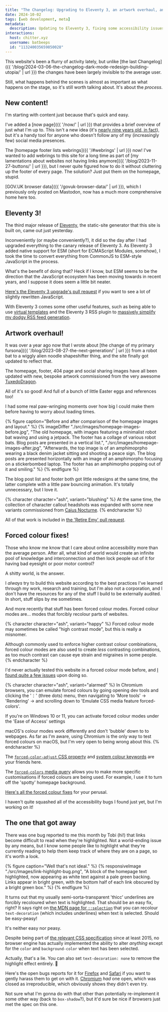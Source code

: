 ```yaml
---
title: "The Changelog: Upgrading to Eleventy 3, an artwork overhaul, and forced colour fixes"
date: 2024-10-02
tags: [web development, meta]
metadata:
  description: Updating to Eleventy 3, fixing some accessibility issues, and new art!
interactions:
  host: chitter.xyz
  username: batbeeps
  id: "113240035659850028"
---
```


This website's been a flurry of activity lately, but unlike [the last Changelog]({{ '/blog/2024-03-06-the-changelog-dark-mode-redesign-building-utopia/' | url }}) the changes have been largely invisible to the average user.

Still, what happens behind the scenes is almost as important as what happens on the stage, so it's still worth talking about. It's about the _process_.

## New content!

I'm starting with content just because that's quick and easy.

I've added a [now page]({{ '/now/' | url }}) that provides a brief overview of just what I'm up to. This isn't a new idea (it's [nearly nine years old, in fact](https://sive.rs/nowff)), but it's a handy tool for anyone who doesn't follow any of my (increasingly few) social media presences.

The [homepage footer lists webrings]({{ '/#webrings' | url }}) now! I've wanted to add webrings to this site for a long time as part of [my lamentations about websites not having links anymore]({{ '/blog/2023-11-27-buttons/' | url }}), but I never quite figured how to do it without cluttering up the footer of every page. The solution? Just put them on the homepage, stupid.

[GOV.UK browser data]({{ '/govuk-browser-data/' | url }}), which I previously only posted on Mastodon, now has a much more comprehensive home here too.

## Eleventy 3!

The third major release of [Eleventy](https://11ty.dev), the static-site generator that this site is built on, came out just yesterday.

Inconveniently (or maybe conveniently?), it did so the day after I had upgraded everything to the canary release of Eleventy 3. As Eleventy 3 added native support for ESM (short for ECMAScript Modules, somehow), I took the time to convert everything from CommonJS to ESM-style JavaScript in the process.

What's the benefit of doing that? Heck if I know, but ESM seems to be the direction that the JavaScript ecosystem has been moving towards in recent years, and I suppose it does seem a little bit neater.

[Here's the Eleventy 3 upgrade's pull request](https://github.com/querkmachine/beeps.website/pull/82) if you want to see a lot of slightly rewritten JavaScript.

With Eleventy 3 comes some other useful features, such as being able to use [virtual templates](https://www.11ty.dev/docs/virtual-templates/) and the Eleventy 3 RSS plugin to [massively simplify my dodgy RSS feed generation](https://github.com/querkmachine/beeps.website/commit/291216b62b28c59e2d887e6458e74a0d1f661f7e).

## Artwork overhaul!

It was over a year ago now that I wrote about [the change of my primary fursona]({{ '/blog/2023-08-27-the-next-generation/' | url }}) from a robot bat to a wiggly alien noodle shapeshifter thing, and the site finally got updated to reflect that.

The homepage, footer, 404 page and social sharing images have all been updated with new, bespoke artwork commissioned from the very awesome [TuxedoDragon](https://tuxedodragon.art).

All of it's so good! And full of a bunch of little Easter eggs and references too!

I had some real paw-wringing moments over how big I could make them before having to worry about loading times.

{% figure caption="Before and after comparison of the homepage images and layout." %}
{% imageDiffer "./src/images/homepage-images-before.jpg", "The old homepage, with images featuring a minimalist robot bat waving and using a jetpack. The footer has a collage of various robot bats. Blog posts are presented in a vertical list.", "./src/images/homepage-images-after.jpg", "Afterwards, the top image is of an amphimoprpho wearing a black denim jacket sitting and shooting a peace sign. The blog posts are presented horizontally with an image of an amphimorpho focusing on a stickerbombed laptop. The footer has an amphimorpho popping out of it and smiling." %}
{% endfigure %}

The blog post list and footer both got little redesigns at the same time, the latter complete with a little paw bouncing animation. It's totally unnecessary, but I love it.

{% character character="ash", variant="blushing" %}
At the same time, the collection of character callout headshots was expanded with some new variants commissioned from [Caius Nocturne](https://nocturne.works/).
{% endcharacter %}

All of that work is included in [the 'Retire Emy' pull request](https://github.com/querkmachine/beeps.website/pull/42).

## Forced colour fixes!

Those who know me know that I care about online accessibility more than the average person. After all, what kind of world would create an infinite pool of knowledge and interconnection and then lock people out of it for having bad eyesight or poor motor control?

A shitty world, is the answer.

I _always_ try to build this website according to the best practices I've learned through my work, research and training, but I'm also not a corporation, and I don't have the resources for any of the stuff I build to be externally audited. In short, stuff slips by me sometimes.

And more recently that stuff has been forced colour modes. Forced colour modes are... modes that forcibly recolour parts of websites.

{% character character="ash", variant="happy" %}
Forced colour mode may sometimes be called "high contrast mode", but this is really a misnomer.

Although commonly used to enforce higher contrast colour combinations, forced colour modes are also used to create _less_ contrasting combinations, as too much contrast can cause eye strain and migraines in some people.
{% endcharacter %}

I'd never actually tested this website in a forced colour mode before, and [I found quite a few issues](https://github.com/querkmachine/beeps.website/issues/85) upon doing so.

{% character character="ash", variant="alarmed" %}
In Chromium browsers, you can emulate forced colours by going opening dev tools and clicking the '⋮' (three dots) menu, then navigating to 'More tools' → 'Rendering' → and scrolling down to 'Emulate CSS media feature forced-colors'.

If you're on Windows 10 or 11, you can activate forced colour modes under the 'Ease of Access' settings

macOS's colour modes work differently and don't 'bubble' down to to webpages. As far as I'm aware, using Chromium is the only way to test forced colours on macOS, but I'm very open to being wrong about this.
{% endcharacter %}

The [`forced-color-adjust` CSS property](https://developer.mozilla.org/en-US/docs/Web/CSS/forced-color-adjust) and [system colour keywords](https://developer.mozilla.org/en-US/docs/Web/CSS/system-color) are your friends here.

The [`forced-colors` media query](https://developer.mozilla.org/en-US/docs/Web/CSS/@media/forced-colors) allows you to make more specific customisations if forced colours are being used. For example, I use it to turn off the 'spotty' homepage background.

[Here's all the forced colour fixes](https://github.com/querkmachine/beeps.website/compare/1519c71a7e116ed6dfbe9fea9a1eb2bf7a6944d5..7ffd155cdef753ca38136a5ec0423935b17fb457) for your perusal.

I haven't quite squashed all of the accessibility bugs I found just yet, but I'm working on it!

## The one that got away

There was one bug reported to me this month by Tobi (hi!) that links become difficult to read when they're highlighted. Not a world-ending issue by any means, but I know some people like to highlight what they're currently reading to help them keep track of where they are on a page, so it's worth a look.

{% figure caption="Well that's not ideal." %}
{% responsiveImage "./src/images/link-highlight-bug.png", "A block of the homepage text highlighted, now appearing as white text against a pale green backing. Links appear in bright green, with the bottom half of each link obscured by a bright green box." %}
{% endfigure %}

It turns out that my usually semi-sorta-transparent 'thicc' underlines are forcibly recoloured when text is highlighted. That should be an easy fix, right? It says right on [the MDN page for `::selection`](https://developer.mozilla.org/en-US/docs/Web/CSS/::selection) that you can recolour `text-decoration` (which includes underlines) when text is selected. Should be easy-peasy!

It's neither easy nor peasy.

Despite being part of [the relevant CSS specification](https://www.w3.org/TR/2015/WD-css-pseudo-4-20150115/#highlight-styling) since at least 2015, no browser engine has actually implemented the ability to alter _anything_ except for the `color` and `background-color` when text has been selected.

Actually, that's a lie. You can also set `text-decoration: none` to remove the highlight effect entirely. 🤦

Here's the open bugs reports for it for [Firefox](https://bugzilla.mozilla.org/show_bug.cgi?id=1612598) and [Safari](https://bugs.webkit.org/show_bug.cgi?id=233927) if you want to gently harass them to get on with it. [Chromium](https://issues.chromium.org/issues/352379284) _had_ one open, which was closed as irreproducible, which obviously shows they didn't even try.

Not sure what I'm gonna do with that other than potentially re-implement it some other way (back to `box-shadow`?), but it'd sure be nice if browsers just met the spec on this one.
